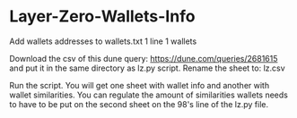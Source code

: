 # Layer-Zero-Wallets-Info

Add wallets addresses to wallets.txt 1 line 1 wallets

Download the csv of this dune query: https://dune.com/queries/2681615 and put it in the same directory as lz.py script.
Rename the sheet to: lz.csv 

Run the script. You will get one sheet with wallet info and another with wallet similarities. You can regulate the amount of similarities wallets needs to have to be put on the second sheet on the 98's line of the lz.py file.

